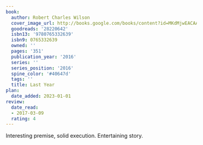 ```yaml
---
book:
  author: Robert Charles Wilson
  cover_image_url: http://books.google.com/books/content?id=MKdMjwEACAAJ&printsec=frontcover&img=1&zoom=1&source=gbs_api
  goodreads: '28220642'
  isbn13: '9780765332639'
  isbn9: 0765332639
  owned: ''
  pages: '351'
  publication_year: '2016'
  series: ''
  series_position: '2016'
  spine_color: '#40647d'
  tags: ''
  title: Last Year
plan:
  date_added: 2023-01-01
review:
  date_read:
  - 2017-03-09
  rating: 4
---
```


Interesting premise, solid execution. Entertaining story.
